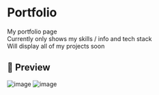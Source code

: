 # Portfolio
My portfolio page<br>
Currently only shows my skills / info and tech stack<br>
Will display all of my projects soon<br>

## 📸 Preview
![image](https://github.com/emppu-dev/portfolio/assets/83163481/b69aca78-00b3-42b4-8f36-4fc94f17ae48)
![image](https://github.com/emppu-dev/portfolio/assets/83163481/633bb393-fe99-4ebb-a829-9120e4b7822d)
